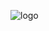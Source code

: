
![logo](https://user-images.githubusercontent.com/94306642/220107536-40ee3a31-b091-43f4-a197-980dfafdc3c0.gif)
